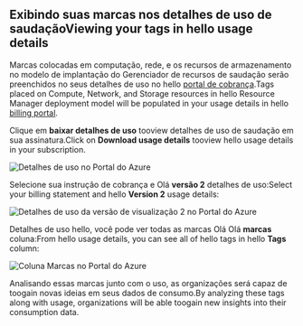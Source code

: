 


## <a name="viewing-your-tags-in-hello-usage-details"></a><span data-ttu-id="617d9-101">Exibindo suas marcas nos detalhes de uso de saudação</span><span class="sxs-lookup"><span data-stu-id="617d9-101">Viewing your tags in hello usage details</span></span>
<span data-ttu-id="617d9-102">Marcas colocadas em computação, rede, e os recursos de armazenamento no modelo de implantação do Gerenciador de recursos de saudação serão preenchidos no seus detalhes de uso no hello [portal de cobrança](https://account.windowsazure.com/).</span><span class="sxs-lookup"><span data-stu-id="617d9-102">Tags placed on Compute, Network, and Storage resources in hello Resource Manager deployment model will be populated in your usage details in hello [billing portal](https://account.windowsazure.com/).</span></span>

<span data-ttu-id="617d9-103">Clique em **baixar detalhes de uso** tooview detalhes de uso de saudação em sua assinatura.</span><span class="sxs-lookup"><span data-stu-id="617d9-103">Click on **Download usage details** tooview hello usage details in your subscription.</span></span>

![Detalhes de uso no Portal do Azure](./media/virtual-machines-common-tag-usage/azure-portal-tags-usage-details.png)

<span data-ttu-id="617d9-105">Selecione sua instrução de cobrança e Olá **versão 2** detalhes de uso:</span><span class="sxs-lookup"><span data-stu-id="617d9-105">Select your billing statement and hello **Version 2** usage details:</span></span>

![Detalhes de uso da versão de visualização 2 no Portal do Azure](./media/virtual-machines-common-tag-usage/azure-portal-version2-usage-details.png)

<span data-ttu-id="617d9-107">Detalhes de uso hello, você pode ver todas as marcas Olá Olá **marcas** coluna:</span><span class="sxs-lookup"><span data-stu-id="617d9-107">From hello usage details, you can see all of hello tags in hello **Tags** column:</span></span>

![Coluna Marcas no Portal do Azure](./media/virtual-machines-common-tag-usage/azure-portal-tags-column.png)

<span data-ttu-id="617d9-109">Analisando essas marcas junto com o uso, as organizações será capaz de toogain novas ideias em seus dados de consumo.</span><span class="sxs-lookup"><span data-stu-id="617d9-109">By analyzing these tags along with usage, organizations will be able toogain new insights into their consumption data.</span></span>

